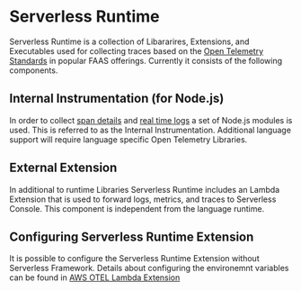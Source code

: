 <!--
title: Serverless Runtime
menuText: Serverless Runtime
description: An overview of the Serverles Runtime
menuOrder: 4
-->

# Serverless Runtime
Serverless Runtime is a collection of Libararires, Extensions,
and Executables used for collecting traces based on the
[Open Telemetry Standards](https://github.com/open-telemetry/opentelemetry-specification/blob/main/specification/trace/semantic_conventions/http.md#common-attributes) in popular FAAS offerings. Currently
it consists of the following components.

## Internal Instrumentation (for Node.js)
In order to collect [span details](traces.md#spans) and [real time logs](logs.md#real-time-logging-in-dev-mode)
a set of Node.js modules is used. This is referred to as the Internal Instrumentation. 
Additional language support will require language specific Open Telemetry Libraries.

## External Extension
In additional to runtime Libraries Serverless Runtime includes an 
Lambda Extension that is used to forward logs, metrics, and traces to
Serverless Console. This component is independent from the language runtime.

## Configuring Serverless Runtime Extension
It is possible to configure the Serverless Runtime Extension without 
Serverless Framework. Details about configuring the environemnt variables can
be found in [AWS OTEL Lambda Extension](../../node/packages/aws-lambda-otel-extension/README.md)
